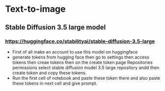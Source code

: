 # Text-to-image
## Stable Diffusion 3.5 large model
### https://huggingface.co/stabilityai/stable-diffusion-3.5-large
- First of all make an account to use this model on huggingface
- generate tokens from hugging face then go to settings then access tokens then creae tokens then on the create token page Repositories permissions select stable diffusion model 3.5 large repository andd then create token and copy these tokens.
- Run the first cell of notebook and paste these token there and also paste these tokens in next cell and give prompt.
